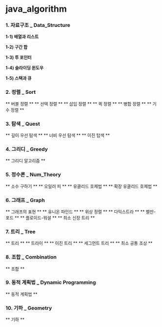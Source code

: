 # java_algorithm

### 1. 자료구조 _ Data_Structure
**1-1) 배열과 리스트**

**1-2) 구간 합**

**1-3) 투 포인터**

**1-4) 슬라이딩 윈도우**

**1-5) 스택과 큐**





### 2. 정렬 _ Sort
** 버블 정렬 **
** 선택 정렬 **
** 삽입 정렬 **
** 퀵 정렬 **
** 병합 정렬 **
** 기수 정렬 **


### 3. 탐색 _ Quest
** 깊이 우선 탐색 **
** 너비 우선 탐색 **
** 이진 탑색 **


### 4. 그리디 _ Greedy
** 그리디 알고리즘 **


### 5. 정수론 _ Num_Theory
** 소수 구하기 **
** 오일러 피 **
** 유클리드 호제법 **
** 확장 유클리드 호제법 **


### 6. 그래프 _ Graph
** 그래프의 표현 **
** 유니온 파인드 **
** 위상 정렬 **
** 다익스트라 **
** 벨만-포드 **
** 플로이드-워셜 **
** 최소 신장 트리 **


### 7. 트리 _ Tree
** 트리 **
** 트라이 **
** 이진 트리 **
** 세그먼트 트리 **
** 최소 공통 조상 **


### 8. 조합 _ Combination
** 조합 **


### 9. 동적 계획법 _ Dynamic Programming
** 동적 계획법 **


### 10. 기하 _ Geometry
** 기하 **
